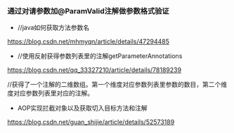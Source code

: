 ### 通过对请参数加@ParamValid注解做参数格式验证

- //java如何获取方法参数名

https://blog.csdn.net/mhmyqn/article/details/47294485

- //使用反射获得参数列表里的注解getParameterAnnotations

https://blog.csdn.net/qq_33327210/article/details/78189239

//获得了一个注解的二维数组。第一个维度对应参数列表里参数的数目，第二个维度对应参数列表里对应的注解。

- AOP实现拦截对象以及获取切入目标方法和注解

https://blog.csdn.net/guan_shijie/article/details/52573189
